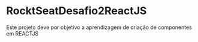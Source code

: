 # RocktSeatDesafio2ReactJS
Este projeto deve por objetivo a aprendizagem de criação de componentes em REACTJS
